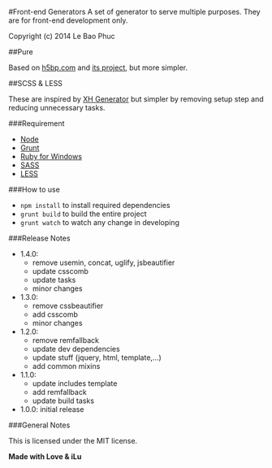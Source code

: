 #Front-end Generators
A set of generator to serve multiple purposes. They are for front-end development only.

Copyright (c) 2014 Le Bao Phuc

##Pure

Based on [h5bp.com](http://html5boilerplate.com/) and [its project](http://htmlemailboilerplate.com/), but more simpler.

##SCSS & LESS

These are inspired by [XH Generator](https://github.com/xhtmlized/generator-xh) but simpler by removing setup step and reducing unnecessary tasks.

###Requirement

* [Node](http://nodejs.org/)
* [Grunt](http://gruntjs.com/)
* [Ruby for Windows](http://rubyinstaller.org/)
* [SASS](http://sass-lang.com/)
* [LESS](http://lesscss.org/)

###How to use

* `npm install` to install required dependencies
* `grunt build` to build the entire project
* `grunt watch` to watch any change in developing

###Release Notes

* 1.4.0:
  * remove usemin, concat, uglify, jsbeautifier
  * update csscomb
  * update tasks
  * minor changes
* 1.3.0:
  * remove cssbeautifier
  * add csscomb
  * minor changes
* 1.2.0:
  * remove remfallback
  * update dev dependencies
  * update stuff (jquery, html, template,...)
  * add common mixins
* 1.1.0:
  * update includes template
  * add remfallback
  * update build tasks
* 1.0.0: initial release

###General Notes

This is licensed under the MIT license.

**Made with Love & iLu**
